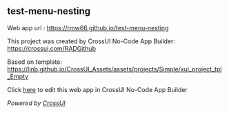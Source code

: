 ## test-menu-nesting
Web app url : https://rmw66.github.io/test-menu-nesting

This project was created by CrossUI No-Code App Builder: https://crossui.com/RADGithub

Based on template: https://linb.github.io/CrossUI_Assets/assets/projects/Simple/xui_project_tpl_Empty

Click [here](https://crossui.com/RADGithub/#!from=github&owner=rmw66&repo=test-menu-nesting) to edit this web app in CrossUI No-Code App Builder

<i>Powered by [CrossUI](https://crossui.com)</i>
